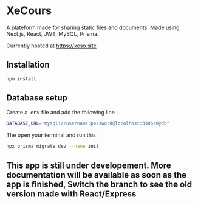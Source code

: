 # XeCours
A plateform made for sharing static files and documents.
Made using Next.js, React, JWT, MySQL, Prisma.

Currently hosted at <https://xeso.site>


## Installation

```sh
npm install
```

## Database setup
Create a .env file and add the following line :
```sh
DATABASE_URL="mysql://username:password@localhost:3306/mydb"
```

The open your terminal and run this :
```sh
npx prisma migrate dev --name init
```

## This app is still under developement. More documentation will be available as soon as the app is finished, Switch the branch to see the old version made with React/Express